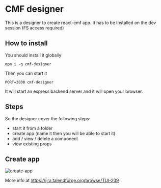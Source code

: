 # CMF designer

This is a designer to create react-cmf app.
It has to be installed on the dev session (FS access required)

## How to install

You should install it globally

```
npm i -g cmf-designer
```

Then you can start it

```
PORT=3030 cmf-designer
```

It will start an express backend server and it will open your browser.

## Steps

So the designer cover the following steps:

* start it from a folder
* create app (name it then you will be able to start it)
* add / view / delete a component
* view existing props

## Create app

![create-app](http://www.plantuml.com/plantuml/svg/RP0x3y8m38Jt_8hRcAhk6QeYgav834mTGs8W8e-gSVlxINW8K5bzvy_dQnEhYMVlH4SBgWOT9Ni9D4aSHWgehz5JRMYfMJaAHhnrL0_p8h6tYQ6SWnh7jCRidDKtRBR65CC6fvavXZ-SFavU8YXFQyZPPdwHe891ca_UyXUYmH0bdWdbH4fpfVrP3B58_L52vo5JmL0I_V6vyT8_Ltx_MtMHuyEyHgBDvbpR7G00 "create-app")

More info at https://jira.talendforge.org/browse/TUI-209

